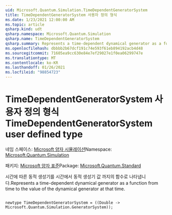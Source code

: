 ```yaml
---
uid: Microsoft.Quantum.Simulation.TimeDependentGeneratorSystem
title: TimeDependentGeneratorSystem 사용자 정의 형식
ms.date: 1/23/2021 12:00:00 AM
ms.topic: article
qsharp.kind: udt
qsharp.namespace: Microsoft.Quantum.Simulation
qsharp.name: TimeDependentGeneratorSystem
qsharp.summary: Represents a time-dependent dynamical generator as a function from time to the value of the dynamical generator at that time.
ms.openlocfilehash: dbbbb2b67dcf191c74e593f61eb894192acb4d48
ms.sourcegitcommit: 71605ea9cc630e84e7ef29027e1f0ea06299747e
ms.translationtype: MT
ms.contentlocale: ko-KR
ms.lasthandoff: 01/26/2021
ms.locfileid: "98854723"
---
```

# <a name="timedependentgeneratorsystem-user-defined-type"></a><span data-ttu-id="23f5c-102">TimeDependentGeneratorSystem 사용자 정의 형식</span><span class="sxs-lookup"><span data-stu-id="23f5c-102">TimeDependentGeneratorSystem user defined type</span></span>

<span data-ttu-id="23f5c-103">네임 스페이스: [Microsoft 양자 시뮬레이션](xref:Microsoft.Quantum.Simulation)</span><span class="sxs-lookup"><span data-stu-id="23f5c-103">Namespace: [Microsoft.Quantum.Simulation](xref:Microsoft.Quantum.Simulation)</span></span>

<span data-ttu-id="23f5c-104">패키지: [Microsoft 양자 표준](https://nuget.org/packages/Microsoft.Quantum.Standard)</span><span class="sxs-lookup"><span data-stu-id="23f5c-104">Package: [Microsoft.Quantum.Standard](https://nuget.org/packages/Microsoft.Quantum.Standard)</span></span>


<span data-ttu-id="23f5c-105">시간에 따른 동적 생성기를 시간에서 동적 생성기 값 까지의 함수로 나타냅니다.</span><span class="sxs-lookup"><span data-stu-id="23f5c-105">Represents a time-dependent dynamical generator as a function from time to the value of the dynamical generator at that time.</span></span>

```qsharp

newtype TimeDependentGeneratorSystem = ((Double -> Microsoft.Quantum.Simulation.GeneratorSystem));
```

